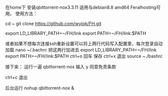 在home下 安装qbittorrent-nox3.3.11
适用与debian8.8 amd64
Feralhosting可用。
使用方法：

cd ~
git clone https://github.com/wyjok/FH.git


export LD_LIBRARY_PATH=~/FH/link
export PATH=~/FH/link:$PATH


或者如果不想每次连接ssh重新设置可以将上两行代码写入配置里，每次登录自动加载
nano ~/.bachrc
把这两行加进去
export LD_LIBRARY_PATH=~/FH/link
export PATH=~/FH/link:$PATH
ctrl+o 回车 保存 ctrl+x 退出
source ~./bashrc


接下来：
运行一遍
qbittorrent-nox 
输入 y 同意免责条款

ctrl+c 退出

后台运行
nohup qbittorrent-nox &
